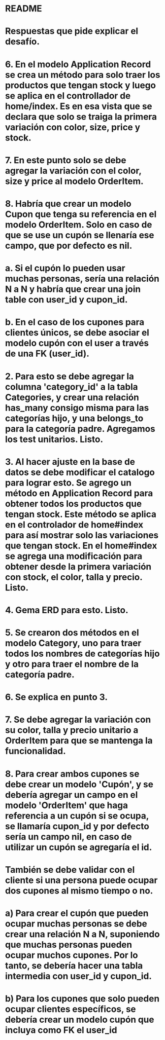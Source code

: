 # README
 # Respuestas que pide explicar el desafío.

# 6. En el modelo Application Record se crea un método para solo traer los productos que tengan stock y luego se aplica en el controllador de home/index. Es en esa vista que se declara que solo se traiga la primera variación con color, size, price y stock. 

# 7. En este punto solo se debe agregar la variación con el color, size y price al modelo OrderItem. 

# 8. Habría que crear un modelo Cupon que tenga su referencia en el modelo OrderItem. Solo en caso de que se use un cupón se llenaría ese campo, que por defecto es nil. 
# a. Si el cupón lo pueden usar muchas personas, sería una relación N a N y habría que crear una join table con user_id y cupon_id. 
# b. En el caso de los cupones para clientes únicos, se debe asociar el modelo cupón con el user a través de una FK (user_id). 


# 2. Para esto se debe agregar la columna 'category_id' a la tabla Categories, y crear una relación has_many consigo misma para las categorías hijo, y una belongs_to para la categoría padre. Agregamos los test unitarios. Listo.

# 3. Al hacer ajuste en la base de datos se debe modificar el catalogo para lograr esto. Se agrego un método en Application Record para obtener todos los productos que tengan stock. Este método se aplica en el controlador de home#index para así mostrar solo las variaciones que tengan stock. En el home#index se agrega una modificación para obtener desde la primera variación con stock, el color, talla y precio. Listo.

# 4. Gema ERD para esto. Listo.

# 5. Se crearon dos métodos en el modelo Category, uno para traer todos los nombres de categorías hijo y otro para traer el nombre de la categoría padre.

# 6. Se explica en punto 3.

# 7. Se debe agregar la variación con su color, talla y precio unitario a OrderItem para que se mantenga la funcionalidad.

# 8. Para crear ambos cupones se debe crear un modelo 'Cupón', y se debería agregar un campo en el modelo 'OrderItem' que haga referencia a un cupón si se ocupa, se llamaría cupon_id y por defecto sería un campo nil, en caso de utilizar un cupón se agregaría el id.
# También se debe validar con el cliente si una persona puede ocupar dos cupones al mismo tiempo o no.
# a) Para crear el cupón que pueden ocupar muchas personas se debe crear una relación N a N, suponiendo que muchas personas pueden ocupar muchos cupones. Por lo tanto, se debería hacer una tabla intermedia con user_id y cupon_id.
# b) Para los cupones que solo pueden ocupar clientes específicos, se debería crear un modelo cupón que incluya como FK el user_id